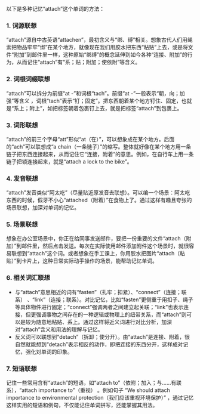 以下是多种记忆“attach”这个单词的方法：

### 1. 词源联想
“attach”源自中古英语“attachen”，最初含义与“绑、缚”相关。想象古代人们用绳索把物品牢牢“绑”在某个地方，就像现在我们用胶水把东西“粘贴”上去，或是将文件“附加”到邮件里一样，这种原始“绑缚”的概念延伸到如今各种“连接、附加”的行为，从而记住“attach”有“系；贴；附加；使依附”等含义。 

### 2. 词根词缀联想
“attach”可以拆分为前缀“at -”和词根“tach”。前缀“at -”一般表示“朝，向；加强”等含义 ，词根“tach”表示“钉；固定”。把东西朝着某个地方钉住、固定，也就是“系上；附上”，如把标签朝着包裹钉上去，就是把标签“attach”到包裹上。

### 3. 词形联想
“attach”的前三个字母“att”形似“at（在）”，可以想象成在某个地方。后面的“ach”可以联想成“a chain（一条链子）”的缩写。整体就好像在某个地方用一条链子把东西连接起来，从而记住它“连接，附着”的意思。例如，在自行车上用一条链子把锁连接起来，就是“attach a lock to the bike”。 

### 4. 发音联想
“attach”发音类似“阿太吃”（尽量贴近原发音去联想）。可以编一个场景：阿太吃东西的时候，假牙不小心“attached（附着）”在食物上了。通过这样有趣且夸张的场景联想，加深对单词的记忆。 

### 5. 场景联想
想象在办公室场景中，你正在给同事发送邮件，要把一份重要的文件“attach（附加）”到邮件里，然后点击发送。每次在实际使用邮件添加附件这个场景时，就很容易联想到“attach”这个词。或者想象在手工课上，你用胶水把图片“attach（粘贴）”到卡片上，这种日常实际动手操作的场景，能帮助记忆单词。 

### 6. 相关词汇联想
 - 与“attach”意思相近的词有“fasten”（扎牢；扣紧）、“connect”（连接；联系） 、“link”（连接；联系）。对比记忆，比如“fasten”更侧重于用扣子、绳子等具体物件进行固定；“connect”强调两者之间建立起关联；“link”也表示连接，但更强调事物之间存在的一种逻辑或物理上的纽带关系，而“attach”则可以是较为随意地粘贴、系上。通过这样将近义词进行对比分析，加深对“attach”含义和用法的理解与记忆。 
 - 反义词可以联想到“detach”（拆卸；使分开）。由“attach”是连接、附着，很自然就能想到“detach”表示相反的动作，即把连接的东西分开，这样成对记忆，强化对单词的印象。 

### 7. 短语联想
记住一些常用含有“attach”的短语，如“attach to”（依附；加入；与……有联系），“attach importance to”（重视） 。例如句子 “We should attach importance to environmental protection（我们应该重视环境保护）” ，通过记忆这样实用的短语和例句，不仅能记住单词拼写，还能掌握其用法。 